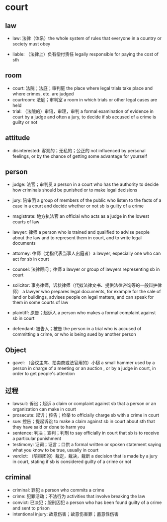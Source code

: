 # court

## law

- law: 法律（体系）the whole system of rules that everyone in a country or society must obey

- liable: （法律上）负有偿付责任 legally responsible for paying the cost of sth

## room

- court: 法院；法庭；审判庭 the place where legal trials take place and where crimes, etc. are judged
- courtroom: 法庭；审判室 a room in which trials or other legal cases are held
- trial: （法院的）审讯，审理，审判 a formal examination of evidence in court by a judge and often a jury, to decide if sb accused of a crime is guilty or not

## attitude

- disinterested: 客观的；无私的；公正的 not influenced by personal feelings, or by the chance of getting some advantage for yourself

## person


- judge: 法官；审判员 a person in a court who has the authority to decide how criminals should be punished or to make legal decisions
- jury: 陪审团 a group of members of the public who listen to the facts of a case in a court and decide whether or not sb is guilty of a crime
- magistrate: 地方执法官 an official who acts as a judge in the lowest courts of law

- lawyer: 律师 a person who is trained and qualified to advise people about the law and to represent them in court, and to write legal documents
- attorney: 律师（尤指代表当事人出庭者）a lawyer, especially one who can act for sb in court
- counsel: 法律顾问；律师 a lawyer or group of lawyers representing sb in court
- solicitor: 事务律师，诉状律师（代拟法律文书、提供法律咨询等的一般辩护律师） a lawyer who prepares legal documents, for example for the sale of land or buildings, advises people on legal matters, and can speak for them in some courts of law

- plaintiff: 原告；起诉人 a person who makes a formal complaint against sb in court
- defendant: 被告人；被告 the person in a trial who is accused of committing a crime, or who is being sued by another person

## Object

- gavel: （会议主席、拍卖商或法官用的）小槌 a small hammer used by a person in charge of a meeting or an auction , or by a judge in court, in order to get people's attention

## 过程

- lawsuit: 诉讼；起诉 a claim or complaint against sb that a person or an organization can make in court
- prosecute: 起诉；控告；检举 to officially charge sb with a crime in court
- sue: 控告；提起诉讼 to make a claim against sb in court about sth that they have said or done to harm you
- sentence: 判决；宣判；判刑 to say officially in court that sb is to receive a particular punishment
- testimony: 证词；证言；口供 a formal written or spoken statement saying what you know to be true, usually in court
- verdict: （陪审团的）裁定，裁决，裁断 a decision that is made by a jury in court, stating if sb is considered guilty of a crime or not

## criminal

- criminal: 罪犯 a person who commits a crime
- crime: 犯罪活动；不法行为 activities that involve breaking the law
- convict: 已决犯；服刑囚犯 a person who has been found guilty of a crime and sent to prison
- intentional injury: 故意伤害；故意伤害罪；蓄意性伤害






